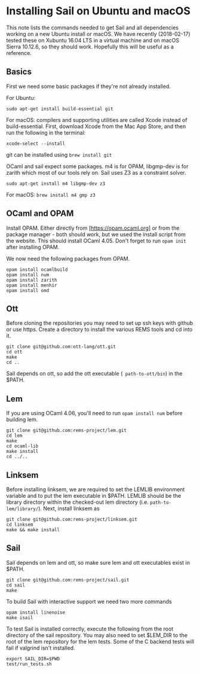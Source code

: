 Installing Sail on Ubuntu and macOS
=========================

This note lists the commands needed to get Sail and all dependencies
working on a new Ubuntu install or macOS. We have recently (2018-02-17) tested these
on Xubuntu 16.04 LTS in a virtual machine and on macOS Sierra 10.12.6, so they should
work. Hopefully this will be useful as a reference.

Basics
------

First we need some basic packages if they're not already installed.

For Ubuntu:
```
sudo apt-get install build-essential git
```

For macOS: compilers and supporting utilities are called Xcode instead of build-essential. First, download Xcode from the Mac App Store, and then run the following in the terminal:
```
xcode-select --install
```
git can be installed using ```brew install git```

OCaml and sail expect some packages. m4 is for OPAM, libgmp-dev is for
zarith which most of our tools rely on. Sail uses Z3 as a constraint
solver.
```
sudo apt-get install m4 libgmp-dev z3
```
For macOS: ```brew install m4 gmp z3``` 

OCaml and OPAM
--------------

Install OPAM. Either directly from [https://opam.ocaml.org] or from
the package manager - both should work, but we used the install script
from the website. This should install OCaml 4.05. Don't forget to run
```opam init``` after installing OPAM.

We now need the following packages from OPAM.
```
opam install ocamlbuild
opam install num
opam install zarith
opam install menhir
opam install omd
```

Ott
---

Before cloning the repositories you may need to set up ssh keys with
github or use https. Create a directory to install the various REMS
tools and cd into it.
```
git clone git@github.com:ott-lang/ott.git
cd ott
make
cd ..
```
Sail depends on ott, so add the ott executable (``` path-to-ott/bin```) in the $PATH.


Lem
---

If you are using OCaml 4.06, you'll need to run `opam install num` before building lem.

```
git clone git@github.com:rems-project/lem.git
cd lem
make
cd ocaml-lib
make install
cd ../..
```

Linksem
-------

Before installing linksem, we are required to set the LEMLIB environment variable and to put the lem executable in $PATH. LEMLIB should be the library directory within the checked-out lem directory (i.e. ```path-to-lem/library/```). Next, install linksem as

```
git clone git@github.com:rems-project/linksem.git
cd linksem
make && make install
```

Sail
----

Sail depends on lem and ott, so make sure lem and ott executables
exist in $PATH.
```
git clone git@github.com:rems-project/sail.git
cd sail
make
```
To build Sail with interactive support we need two more commands
```
opam install linenoise
make isail
```
To test Sail is installed correctly, execute the following from the
root directory of the sail repository. You may also need to set
$LEM_DIR to the root of the lem repository for the lem tests. Some of
the C backend tests will fail if valgrind isn't installed.
```
export SAIL_DIR=$PWD
test/run_tests.sh
```
